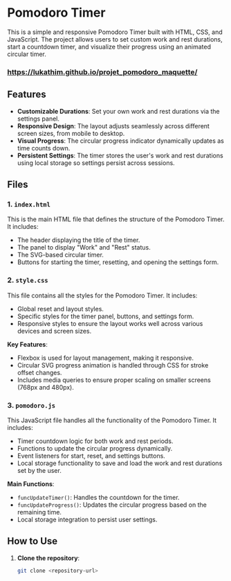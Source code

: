 # Pomodoro Timer

This is a simple and responsive Pomodoro Timer built with HTML, CSS, and JavaScript. The project allows users to set custom work and rest durations, start a countdown timer, and visualize their progress using an animated circular timer.

### https://lukathim.github.io/projet_pomodoro_maquette/

## Features
- **Customizable Durations**: Set your own work and rest durations via the settings panel.
- **Responsive Design**: The layout adjusts seamlessly across different screen sizes, from mobile to desktop.
- **Visual Progress**: The circular progress indicator dynamically updates as time counts down.
- **Persistent Settings**: The timer stores the user's work and rest durations using local storage so settings persist across sessions.

## Files

### 1. `index.html`
This is the main HTML file that defines the structure of the Pomodoro Timer. It includes:
- The header displaying the title of the timer.
- The panel to display "Work" and "Rest" status.
- The SVG-based circular timer.
- Buttons for starting the timer, resetting, and opening the settings form.

### 2. `style.css`
This file contains all the styles for the Pomodoro Timer. It includes:
- Global reset and layout styles.
- Specific styles for the timer panel, buttons, and settings form.
- Responsive styles to ensure the layout works well across various devices and screen sizes.
  
**Key Features**:
- Flexbox is used for layout management, making it responsive.
- Circular SVG progress animation is handled through CSS for stroke offset changes.
- Includes media queries to ensure proper scaling on smaller screens (768px and 480px).

### 3. `pomodoro.js`
This JavaScript file handles all the functionality of the Pomodoro Timer. It includes:
- Timer countdown logic for both work and rest periods.
- Functions to update the circular progress dynamically.
- Event listeners for start, reset, and settings buttons.
- Local storage functionality to save and load the work and rest durations set by the user.

**Main Functions**:
- `funcUpdateTimer()`: Handles the countdown for the timer.
- `funcUpdateProgress()`: Updates the circular progress based on the remaining time.
- Local storage integration to persist user settings.

## How to Use

1. **Clone the repository**:
   ```bash
   git clone <repository-url>
